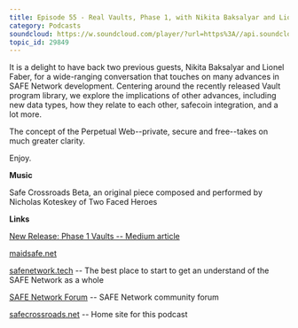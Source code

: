```yaml
---
title: Episode 55 - Real Vaults, Phase 1, with Nikita Baksalyar and Lioner Faber
category: Podcasts
soundcloud: https://w.soundcloud.com/player/?url=https%3A//api.soundcloud.com/tracks/680612252
topic_id: 29849
---
```

It is a delight to have back two previous guests, Nikita Baksalyar and Lionel Faber, for a wide-ranging conversation that touches on many advances in SAFE Network development. Centering around the recently released Vault program library, we explore the implications of other advances, including new data types, how they relate to each other, safecoin integration, and a lot more.

The concept of the Perpetual Web--private, secure and free--takes on much greater clarity.

Enjoy.

**Music**

Safe Crossroads Beta, an original piece composed and performed by Nicholas Koteskey of Two Faced Heroes

**Links**

[New Release: Phase 1 Vaults -- Medium article](https://medium.com/safenetwork/new-release-phase-1-vaults-9c0d24661c1)

[maidsafe.net](https://maidsafe.net/)

[safenetwork.tech](https://safenetwork.tech/) -- The best place to start to get an understand of the SAFE Network as a whole

[SAFE Network Forum](https://safenetforum.org/) -- SAFE Network community forum

[safecrossroads.net](https://safecrossroads.net) -- Home site for this podcast
